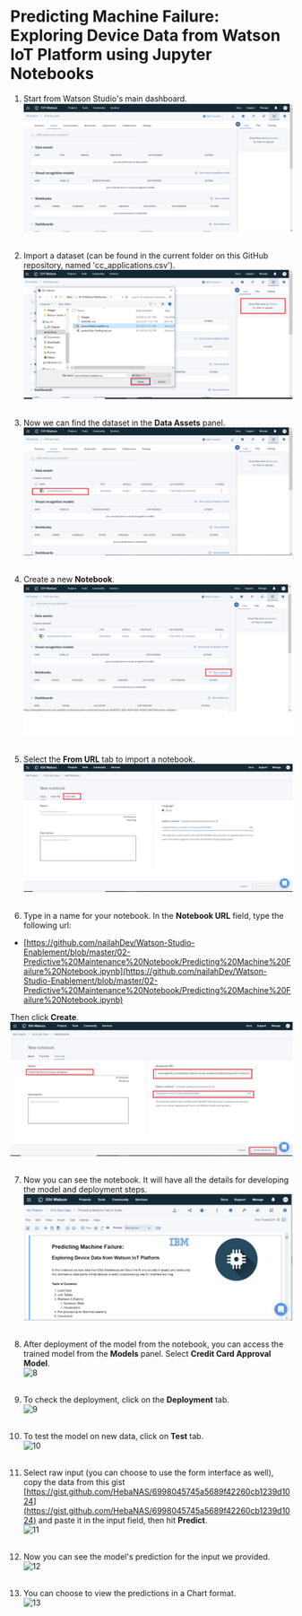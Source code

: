# Predicting Machine Failure: Exploring Device Data from Watson IoT Platform using Jupyter Notebooks 

1. Start from Watson Studio's main dashboard.  
![1](https://github.com/nailahDev/Watson-Studio-Enablement/blob/master/02-Predictive%20Maintenance%20Notebook/Images/1.png)
<br></br>

2. Import a dataset (can be found in the current folder on this GitHub repository, named 'cc_applications.csv').  
![2](https://github.com/nailahDev/Watson-Studio-Enablement/blob/master/02-Predictive%20Maintenance%20Notebook/Images/2.png)
<br></br>

3. Now we can find the dataset in the **Data Assets** panel.  
![3](https://github.com/nailahDev/Watson-Studio-Enablement/blob/master/02-Predictive%20Maintenance%20Notebook/Images/3.png)
<br></br>

4. Create a new **Notebook**.  
![4](https://github.com/nailahDev/Watson-Studio-Enablement/blob/master/02-Predictive%20Maintenance%20Notebook/Images/4.png)
<br></br>

5. Select the **From URL** tab to import a notebook.  
![5](https://github.com/nailahDev/Watson-Studio-Enablement/blob/master/02-Predictive%20Maintenance%20Notebook/Images/5.png)
<br></br>

6. Type in a name for your notebook. In the **Notebook URL** field, type the following url:  
- [https://github.com/nailahDev/Watson-Studio-Enablement/blob/master/02-Predictive%20Maintenance%20Notebook/Predicting%20Machine%20Failure%20Notebook.ipynb](https://github.com/nailahDev/Watson-Studio-Enablement/blob/master/02-Predictive%20Maintenance%20Notebook/Predicting%20Machine%20Failure%20Notebook.ipynb)

Then click **Create**.  
![6](https://github.com/nailahDev/Watson-Studio-Enablement/blob/master/02-Predictive%20Maintenance%20Notebook/Images/6.png)
<br></br>

7. Now you can see the notebook. It will have all the details for developing the model and deployment steps.  
![7](https://github.com/nailahDev/Watson-Studio-Enablement/blob/master/02-Predictive%20Maintenance%20Notebook/Images/7.png)
<br></br>

8. After deployment of the model from the notebook, you can access the trained model from the **Models** panel. Select **Credit Card Approval Model**.    
![8](https://github.com/HebaNAS/IBM-Watson-Studio-Enablement/blob/master/02-CreditCardApprovalModel/imgs/8.jpg?raw=true)
<br></br>

9. To check the deployment, click on the **Deployment** tab.  
![9](https://github.com/HebaNAS/IBM-Watson-Studio-Enablement/blob/master/02-CreditCardApprovalModel/imgs/9.jpg?raw=true)
<br></br>

10. To test the model on new data, click on **Test** tab.  
![10](https://github.com/HebaNAS/IBM-Watson-Studio-Enablement/blob/master/02-CreditCardApprovalModel/imgs/10.jpg?raw=true)
<br></br>

11. Select raw input (you can choose to use the form interface as well), copy the data from this gist [https://gist.github.com/HebaNAS/6998045745a5689f42260cb1239d1024](https://gist.github.com/HebaNAS/6998045745a5689f42260cb1239d1024) and paste it in the input field, then hit **Predict**.  
![11](https://github.com/HebaNAS/IBM-Watson-Studio-Enablement/blob/master/02-CreditCardApprovalModel/imgs/11.jpg?raw=true)
<br></br>

12. Now you can see the model's prediction for the input we provided.  
![12](https://github.com/HebaNAS/IBM-Watson-Studio-Enablement/blob/master/02-CreditCardApprovalModel/imgs/12.jpg?raw=true)
<br></br>

13. You can choose to view the predictions in a Chart format.  
![13](https://github.com/HebaNAS/IBM-Watson-Studio-Enablement/blob/master/02-CreditCardApprovalModel/imgs/13.jpg?raw=true)
<br></br>

